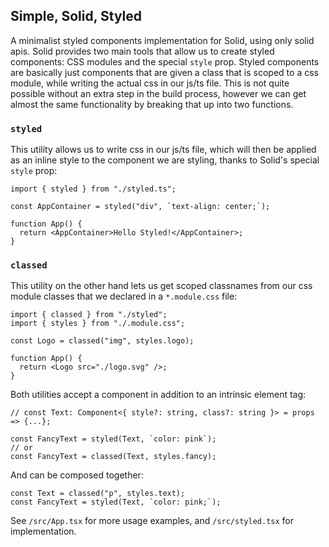 ## Simple, Solid, Styled
A minimalist styled components implementation for Solid, using only solid apis. Solid provides two main tools that allow us to create styled  components: CSS modules and the special `style` prop. Styled components are basically just components that are given a class that is scoped to a css module, while writing the actual css in our js/ts file. This is not quite possible without an extra step in the build process, however we can get almost the same functionality by breaking that up into two functions.

### `styled`
This utility allows us to write css in our js/ts file, which will then be applied as an inline style to the component we are styling, thanks to Solid's special `style` prop:
```
import { styled } from "./styled.ts";

const AppContainer = styled("div", `text-align: center;`);

function App() {
  return <AppContainer>Hello Styled!</AppContainer>;
}
```

### `classed`
This utility on the other hand lets us get scoped classnames from our css module classes that we declared in a `*.module.css` file:
```
import { classed } from "./styled";
import { styles } from "./.module.css";

const Logo = classed("img", styles.logo);

function App() {
  return <Logo src="./logo.svg" />;
}
```

Both utilities accept a component in addition to an intrinsic element tag:
```
// const Text: Component<{ style?: string, class?: string }> = props => {...};

const FancyText = styled(Text, `color: pink`);
// or
const FancyText = classed(Text, styles.fancy);
```

And can be composed together:
```
const Text = classed("p", styles.text);
const FancyText = styled(Text, `color: pink;`);
```

See `/src/App.tsx` for more usage examples, and `/src/styled.tsx` for implementation.